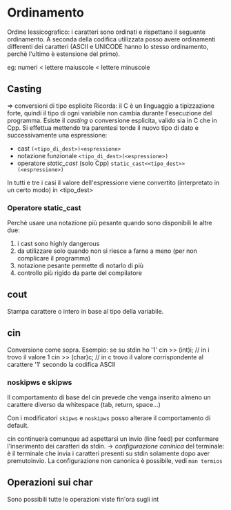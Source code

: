# Ordinamento
Ordine lessicografico: i caratteri sono ordinati e rispettano il seguente ordinamento. A seconda della codifica utilizzata posso avere ordinamenti differenti dei caratteri (ASCII e UNICODE hanno lo stesso ordinamento, perchè l'ultimo è estensione del primo).

eg: numeri < lettere maiuscole < lettere minuscole

## Casting
=> conversioni di tipo esplicite
Ricorda: il C è un linguaggio a tipizzazione forte, quindi il tipo di ogni variabile non cambia durante l'esecuzione del programma.
Esiste il *casting* o conversione esplicita, valido sia in C che in Cpp. Si effettua mettendo tra parentesi tonde il nuovo tipo di dato e  successivamente una espressione:
- cast `(<tipo_di_dest>)<espressione>`
- notazione funzionale `<tipo_di_dest>(<espressione>)`
- operatore _static_cast_ (solo Cpp) `static_cast<<tipo_dest>>(<espressione>)`

In tutti e tre i casi il valore dell'espressione viene convertito (interpretato in un certo modo) in <tipo_dest>

### Operatore static_cast
Perchè usare una notazione più pesante quando sono disponibili le altre due:
1. i cast sono highly dangerous
2. da utilizzare solo quando non si riesce a farne a meno (per non complicare il programma)
3. notazione pesante permette di notarlo di più
4. controllo più rigido da parte del compilatore

## cout
Stampa carattere o intero in base al tipo della variabile.

## cin
Conversione come sopra.
Esempio: se su stdin ho '1'
	cin >> (int)i; // in i trovo il valore 1
	cin >> (char)c; // in c trovo il valore corrispondente al carattere '1' secondo la codifica ASCII

### noskipws e skipws
Il comportamento di base del cin prevede che venga inserito almeno un carattere diverso da whitespace (tab, return, space...)

Con i modificatori `skipws` e `noskipws` posso alterare il comportamento di default.

cin continuerà comunque ad aspettarsi un invio (line feed) per confermare l'inserimento dei caratteri da stdin. -> *configurazione caninica* del terminale: è il terminale che invia i caratteri presenti su stdin solamente dopo aver premutoinvio. La configurazione non canonica è possibile, vedi `man termios`

## Operazioni sui char
Sono possibili tutte le operazioni viste fin'ora sugli int
